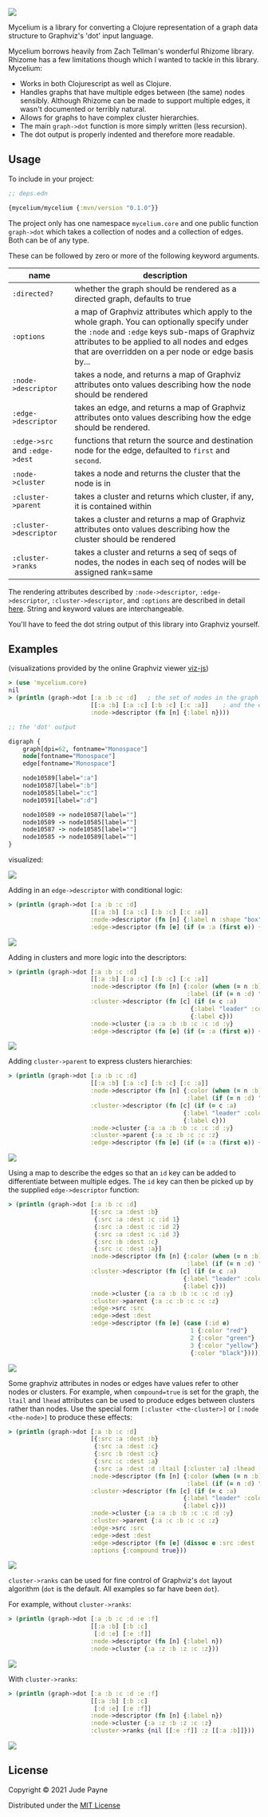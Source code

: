 ![](/mycelium.jpg)

Mycelium is a library for converting a Clojure representation of a graph data structure to Graphviz's 'dot' input language.

Mycelium borrows heavily from Zach Tellman's wonderful Rhizome library. Rhizome has a few limitations though which I wanted to tackle in this library. Mycelium:

  - Works in both Clojurescript as well as Clojure.
  - Handles graphs that have multiple edges between (the same) nodes sensibly. Although Rhizome can be made to support multiple edges, it wasn't documented or terribly natural.
  - Allows for graphs to have complex cluster hierarchies.
  - The main `graph->dot` function is more simply written (less recursion).
  - The dot output is properly indented and therefore more readable.


## Usage

To include in your project:

```clj
;; deps.edn

{mycelium/mycelium {:mvn/version "0.1.0"}}
```

The project only has one namespace `mycelium.core` and one public function `graph->dot` which takes a collection of nodes and a collection of edges. Both can be of any type.

These can be followed by zero or more of the following keyword arguments.


| name | description |
|------|-------------|
| `:directed?` | whether the graph should be rendered as a directed graph, defaults to true |
| `:options` | a map of Graphviz attributes which apply to the whole graph. You can optionally specify under the `:node` and `:edge` keys sub-maps of Graphviz attributes to be applied to all nodes and edges that are overridden on a per node or edge basis by... |
| `:node->descriptor` | takes a node, and returns a map of Graphviz attributes onto values describing how the node should be rendered |
| `:edge->descriptor` | takes an edge, and returns a map of Graphviz attributes onto values describing how the edge should be rendered. |
| `:edge->src` and `:edge->dest` | functions that return the source and destination node for the edge, defaulted to `first` and `second`. |
| `:node->cluster` | takes a node and returns the cluster that the node is in |
| `:cluster->parent` | takes a cluster and returns which cluster, if any, it is contained within |
| `:cluster->descriptor` | takes a cluster and returns a map of Graphviz attributes onto values describing how the cluster should be rendered |
| `:cluster->ranks` | takes a cluster and returns a seq of seqs of nodes, the nodes in each seq of nodes will be assigned rank=same |

The rendering attributes described by `:node->descriptor`, `:edge->descriptor`, `:cluster->descriptor`, and `:options` are described in detail [here](http://www.graphviz.org/content/attrs).  String and keyword values are interchangeable.

You'll have to feed the dot string output of this library into Graphviz yourself.


## Examples

(visualizations provided by the online Graphviz viewer [viz-js](http://viz-js.com))


```clj
> (use 'mycelium.core)
nil
> (println (graph->dot [:a :b :c :d]   ; the set of nodes in the graph
                       [[:a :b] [:a :c] [:b :c] [:c :a]]    ; and the edges
                       :node->descriptor (fn [n] {:label n})))

;; the 'dot' output

digraph {
    graph[dpi=62, fontname="Monospace"]
    node[fontname="Monospace"]
    edge[fontname="Monospace"]

    node10589[label=":a"]
    node10587[label=":b"]
    node10585[label=":c"]
    node10591[label=":d"]

    node10589 -> node10587[label=""]
    node10589 -> node10585[label=""]
    node10587 -> node10585[label=""]
    node10585 -> node10589[label=""]
}
```

visualized:

![](img/1.png)

Adding in an `edge->descriptor` with conditional logic:

```clj
> (println (graph->dot [:a :b :c :d]
                       [[:a :b] [:a :c] [:b :c] [:c :a]]
                       :node->descriptor (fn [n] {:label n :shape "box"})
                       :edge->descriptor (fn [e] (if (= :a (first e)) {:color "red"}))))
```

![](img/2.png)

Adding in clusters and more logic into the descriptors:

```clj
> (println (graph->dot [:a :b :c :d]
                       [[:a :b] [:a :c] [:b :c] [:c :a]]
                       :node->descriptor (fn [n] {:color (when (= n :b) "red")
                                                  :label (if (= n :d) "delta" n)})
                       :cluster->descriptor (fn [c] (if (= c :a)
                                                   {:label "leader" :color "blue"}
                                                   {:label c}))
                       :node->cluster {:a :a :b :b :c :c :d :y}
                       :edge->descriptor (fn [e] (if (= :a (first e)) {:color "red"}))))
```

![](img/3.png)

Adding `cluster->parent` to express clusters hierarchies:


```clj
> (println (graph->dot [:a :b :c :d]
                       [[:a :b] [:a :c] [:b :c] [:c :a]]
                       :node->descriptor (fn [n] {:color (when (= n :b) "red")
                                                  :label (if (= n :d) "delta" n)})
                       :cluster->descriptor (fn [c] (if (= c :a)
                                                 {:label "leader" :color "blue"}
                                                 {:label c}))
                       :node->cluster {:a :a :b :b :c :c :d :y}
                       :cluster->parent {:a :c :b :c :c :z}                                         
                       :edge->descriptor (fn [e] (if (= :a (first e)) {:color "red"}))))
```

![](img/4.png)


Using a map to describe the edges so that an `id` key can be added to differentiate between multiple edges. The `id` key can then be picked up by the supplied `edge->descriptor` function:

```clj
> (println (graph->dot [:a :b :c :d]
                       [{:src :a :dest :b}
                        {:src :a :dest :c :id 1}
                        {:src :a :dest :c :id 2}
                        {:src :a :dest :c :id 3}
                        {:src :b :dest :c}
                        {:src :c :dest :a}]
                       :node->descriptor (fn [n] {:color (when (= n :b) "red")
                                                  :label (if (= n :d) "delta" n)})
                       :cluster->descriptor (fn [c] (if (= c :a)
                                                 {:label "leader" :color "blue"}
                                                 {:label c}))
                       :node->cluster {:a :a :b :b :c :c :d :y}
                       :cluster->parent {:a :c :b :c :c :z}
                       :edge->src :src
                       :edge->dest :dest
                       :edge->descriptor (fn [e] (case (:id e)
                                                   1 {:color "red"}
                                                   2 {:color "green"}
                                                   3 {:color "yellow"}
                                                   {:color "black"}))))

```

![](img/5.png)


Some graphviz attributes in nodes or edges have values refer to other nodes or clusters.
For example, when `compound=true` is set for the graph, the `ltail` and `lhead` attributes can be used to produce edges between clusters rather than nodes. Use the special form `[:cluster <the-cluster>]` or `[:node <the-node>]` to produce these effects:

```clj
> (println (graph->dot [:a :b :c :d]
                       [{:src :a :dest :b}
                        {:src :a :dest :c}
                        {:src :b :dest :c}
                        {:src :c :dest :a}
                        {:src :a :dest :d :ltail [:cluster :a] :lhead [:cluster :y]}]
                       :node->descriptor (fn [n] {:color (when (= n :b) "red")
                                                  :label (if (= n :d) "delta" n)})
                       :cluster->descriptor (fn [c] (if (= c :a)
                                                 {:label "leader" :color "blue"}
                                                 {:label c}))
                       :node->cluster {:a :a :b :b :c :c :d :y}
                       :cluster->parent {:a :c :b :c :c :z}
                       :edge->src :src
                       :edge->dest :dest
                       :edge->descriptor (fn [e] (dissoc e :src :dest :id))
                       :options {:compound true}))
```

![](img/6.png)


`cluster->ranks` can be used for fine control of Graphviz's `dot` layout algorithm (`dot` is the default. All examples so far have been `dot`).

For example, without `cluster->ranks`:

```clj
> (println (graph->dot [:a :b :c :d :e :f]
                       [[:a :b] [:b :c]
                        [:d :e] [:e :f]]
                       :node->descriptor (fn [n] {:label n})
                       :node->cluster {:a :z :b :z :c :z}))
```

![](img/7.png)

With `cluster->ranks`:

```clj
> (println (graph->dot [:a :b :c :d :e :f]
                       [[:a :b] [:b :c]
                        [:d :e] [:e :f]]
                       :node->descriptor (fn [n] {:label n})
                       :node->cluster {:a :z :b :z :c :z}
                       :cluster->ranks {nil [[:e :f]] :z [[:a :b]]}))
```

![](img/8.png)




## License

Copyright © 2021 Jude Payne

Distributed under the [MIT License](http://opensource.org/licenses/MIT)
